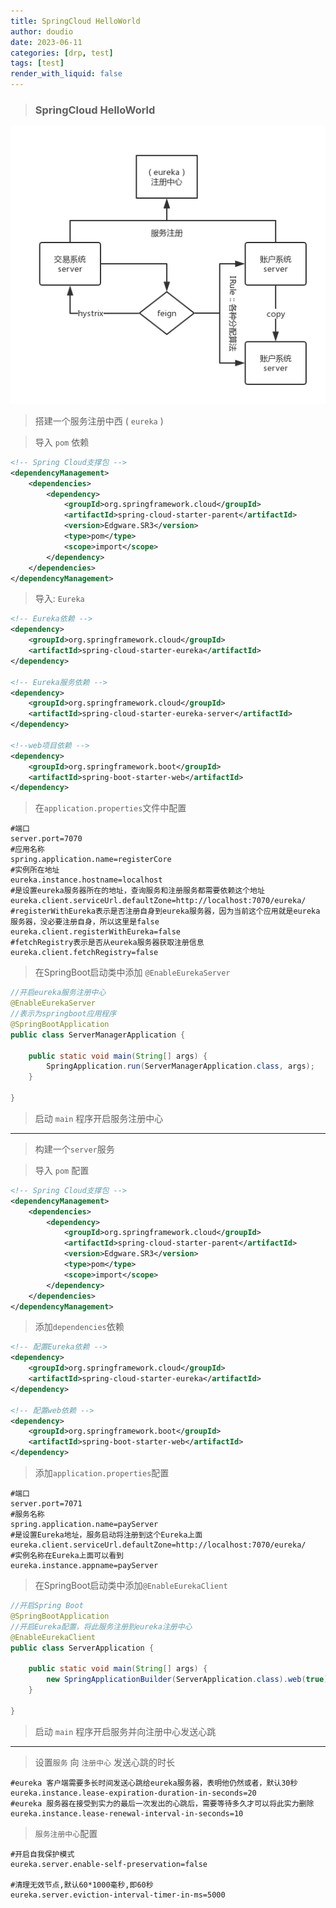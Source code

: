 ```yaml
---
title: SpringCloud HelloWorld
author: doudio
date: 2023-06-11
categories: [drp, test]
tags: [test]
render_with_liquid: false
---
```


> ### SpringCloud HelloWorld

![SpringCloud.png](https://raw.githubusercontent.com/doudio/note/master/SpringCloud/img/SpringCloud.png)

> 搭建一个服务注册中西 ( `eureka` )

> 导入 `pom` 依赖

```xml
<!-- Spring Cloud支撑包 -->
<dependencyManagement>
    <dependencies>
        <dependency>
            <groupId>org.springframework.cloud</groupId>
            <artifactId>spring-cloud-starter-parent</artifactId>
            <version>Edgware.SR3</version>
            <type>pom</type>
            <scope>import</scope>
        </dependency>
    </dependencies>
</dependencyManagement>
```

> 导入: `Eureka`

```xml
<!-- Eureka依赖 -->
<dependency>
    <groupId>org.springframework.cloud</groupId>
    <artifactId>spring-cloud-starter-eureka</artifactId>
</dependency>

<!-- Eureka服务依赖 -->
<dependency>
    <groupId>org.springframework.cloud</groupId>
    <artifactId>spring-cloud-starter-eureka-server</artifactId>
</dependency>

<!--web项目依赖 -->
<dependency>
    <groupId>org.springframework.boot</groupId>
    <artifactId>spring-boot-starter-web</artifactId>
</dependency>
```

> 在`application.properties`文件中配置

```properties
#端口
server.port=7070
#应用名称
spring.application.name=registerCore
#实例所在地址
eureka.instance.hostname=localhost
#是设置eureka服务器所在的地址，查询服务和注册服务都需要依赖这个地址
eureka.client.serviceUrl.defaultZone=http://localhost:7070/eureka/
#registerWithEureka表示是否注册自身到eureka服务器，因为当前这个应用就是eureka服务器，没必要注册自身，所以这里是false
eureka.client.registerWithEureka=false
#fetchRegistry表示是否从eureka服务器获取注册信息
eureka.client.fetchRegistry=false
```

> 在SpringBoot启动类中添加 `@EnableEurekaServer`

```java
//开启eureka服务注册中心
@EnableEurekaServer
//表示为springboot应用程序
@SpringBootApplication
public class ServerManagerApplication {

	public static void main(String[] args) {
		SpringApplication.run(ServerManagerApplication.class, args);
	}

}
```

> 启动 `main` 程序开启服务注册中心

---

> 构建一个`server`服务

> 导入 `pom` 配置

```xml
<!-- Spring Cloud支撑包 -->
<dependencyManagement>
    <dependencies>
        <dependency>
            <groupId>org.springframework.cloud</groupId>
            <artifactId>spring-cloud-starter-parent</artifactId>
            <version>Edgware.SR3</version>
            <type>pom</type>
            <scope>import</scope>
        </dependency>
    </dependencies>
</dependencyManagement>
```

> 添加`dependencies`依赖

```xml
<!-- 配置Eureka依赖 -->
<dependency>
    <groupId>org.springframework.cloud</groupId>
    <artifactId>spring-cloud-starter-eureka</artifactId>
</dependency>

<!-- 配置web依赖 -->
<dependency>
    <groupId>org.springframework.boot</groupId>
    <artifactId>spring-boot-starter-web</artifactId>
</dependency>
```

> 添加`application.properties`配置

```properties
#端口
server.port=7071
#服务名称
spring.application.name=payServer
#是设置Eureka地址，服务启动将注册到这个Eureka上面
eureka.client.serviceUrl.defaultZone=http://localhost:7070/eureka/
#实例名称在Eureka上面可以看到
eureka.instance.appname=payServer
```

> 在SpringBoot启动类中添加`@EnableEurekaClient`

```java
//开启Spring Boot
@SpringBootApplication
//开启Eureka配置，将此服务注册到eureka注册中心
@EnableEurekaClient
public class ServerApplication {

	public static void main(String[] args) {
		new SpringApplicationBuilder(ServerApplication.class).web(true).run(args);
	}

}
```

> 启动 `main` 程序开启服务并向注册中心发送心跳

---

> 设置`服务` 向 `注册中心` 发送心跳的时长

```properties
#eureka 客户端需要多长时间发送心跳给eureka服务器，表明他仍然或者，默认30秒
eureka.instance.lease-expiration-duration-in-seconds=20
#eureka 服务器在接受到实力的最后一次发出的心跳后，需要等待多久才可以将此实力删除
eureka.instance.lease-renewal-interval-in-seconds=10
```

> `服务注册中心`配置

```properties
#开启自我保护模式
eureka.server.enable-self-preservation=false

#清理无效节点,默认60*1000毫秒,即60秒
eureka.server.eviction-interval-timer-in-ms=5000
```

